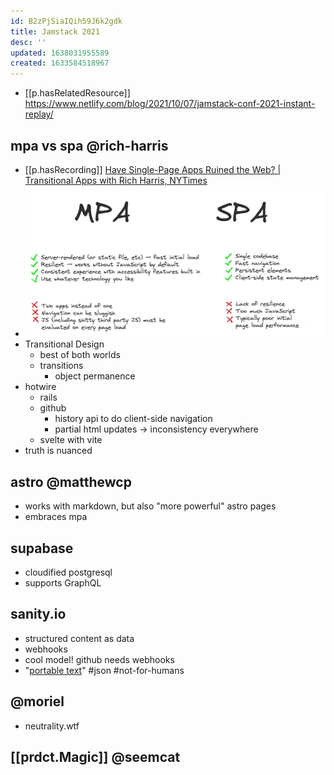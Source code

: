 ```yaml
---
id: B2zPjSiaIQih59J6k2gdk
title: Jamstack 2021
desc: ''
updated: 1638031955589
created: 1633584518967
---
```



- [[p.hasRelatedResource]] https://www.netlify.com/blog/2021/10/07/jamstack-conf-2021-instant-replay/

## mpa vs spa @rich-harris

- [[p.hasRecording]] [Have Single-Page Apps Ruined the Web? | Transitional Apps with Rich Harris, NYTimes](https://www.youtube.com/watch?v=860d8usGC0o)
- ![](/assets/images/2021-10-31-13-36-29.png)
- Transitional Design
  - best of both worlds
  - transitions
    - object permanence
- hotwire
  - rails
  - github
    - history api to do client-side navigation
    - partial html updates -> inconsistency everywhere
  - svelte with vite
- truth is nuanced

## astro @matthewcp

- works with markdown, but also "more powerful" astro pages
- embraces mpa

## supabase

- cloudified postgresql
- supports GraphQL

## sanity.io

- structured content as data
- webhooks
- cool model! github needs webhooks
- "[portable text](https://github.com/portabletext/portabletext)" #json #not-for-humans

## @moriel

- neutrality.wtf

## [[prdct.Magic]] @seemcat

